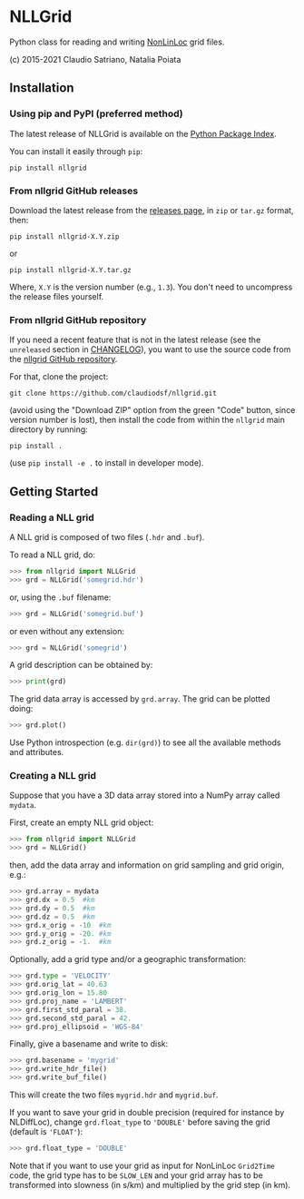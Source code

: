# NLLGrid

Python class for reading and writing
[NonLinLoc](http://alomax.free.fr/nlloc) grid files.

(c) 2015-2021 Claudio Satriano, Natalia Poiata


## Installation

### Using pip and PyPI (preferred method)

The latest release of NLLGrid is available on the
[Python Package Index](https://pypi.org/project/nllgrid/).

You can install it easily through `pip`:

    pip install nllgrid

### From nllgrid GitHub releases

Download the latest release from the
[releases page](https://github.com/claudiodsf/nllgrid/releases),
in `zip` or `tar.gz` format, then:

    pip install nllgrid-X.Y.zip

or

    pip install nllgrid-X.Y.tar.gz

Where, `X.Y` is the version number (e.g., `1.3`).
You don't need to uncompress the release files yourself.

### From nllgrid GitHub repository

If you need a recent feature that is not in the latest release (see the
`unreleased` section in [CHANGELOG](CHANGELOG.md)), you want to use the source
code from the
[nllgrid GitHub repository](https://github.com/claudiodsf/nllgrid).

For that, clone the project:

    git clone https://github.com/claudiodsf/nllgrid.git

(avoid using the "Download ZIP" option from the green "Code" button, since
version number is lost), then install the code from within the `nllgrid`
main directory by running:

    pip install .

(use `pip install -e .` to install in developer mode).



## Getting Started

### Reading a NLL grid
A NLL grid is composed of two files (`.hdr` and `.buf`).

To read a NLL grid, do:

```python
>>> from nllgrid import NLLGrid
>>> grd = NLLGrid('somegrid.hdr')
```

or, using the `.buf` filename:

```python
>>> grd = NLLGrid('somegrid.buf')
```

or even without any extension:

```python
>>> grd = NLLGrid('somegrid')
```

A grid description can be obtained by:

```python
>>> print(grd)
```

The grid data array is accessed by `grd.array`.
The grid can be plotted doing:

```python
>>> grd.plot()
```

Use Python introspection (e.g. `dir(grd)`) to see all the available
methods and attributes.


### Creating a NLL grid

Suppose that you have a 3D data array stored into a NumPy array
called `mydata`.

First, create an empty NLL grid object:

```python
>>> from nllgrid import NLLGrid
>>> grd = NLLGrid()
```

then, add the data array and information on grid sampling and grid
origin, e.g.:

```python
>>> grd.array = mydata
>>> grd.dx = 0.5  #km
>>> grd.dy = 0.5  #km
>>> grd.dz = 0.5  #km
>>> grd.x_orig = -10  #km
>>> grd.y_orig = -20. #km
>>> grd.z_orig = -1.  #km
```

Optionally, add a grid type and/or a geographic transformation:

```python
>>> grd.type = 'VELOCITY'
>>> grd.orig_lat = 40.63
>>> grd.orig_lon = 15.80
>>> grd.proj_name = 'LAMBERT'
>>> grd.first_std_paral = 38.
>>> grd.second_std_paral = 42.
>>> grd.proj_ellipsoid = 'WGS-84'
```

Finally, give a basename and write to disk:

```python
>>> grd.basename = 'mygrid'
>>> grd.write_hdr_file()
>>> grd.write_buf_file()
```

This will create the two files `mygrid.hdr` and `mygrid.buf`.

If you want to save your grid in double precision (required for
instance by NLDiffLoc), change `grd.float_type` to `'DOUBLE'` before
saving the grid (default is `'FLOAT'`):

```python
>>> grd.float_type = 'DOUBLE'
```

Note that if you want to use your grid as input for NonLinLoc
`Grid2Time` code, the grid type has to be `SLOW_LEN` and your grid
array has to be transformed into slowness (in s/km) and multiplied
by the grid step (in km).
